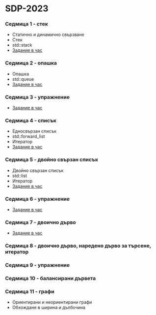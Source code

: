 # SDP-2023

### Седмица 1 - стек
- Статично и динамично свързване
- Стек
- std::stack
- [Задание в час](https://classroom.github.com/a/qr7ZkpKN)


### Седмица 2 - опашка
- Опашка
- std::queue
- [Задание в час](https://classroom.github.com/a/sm4nuwix)


### Седмица 3 - упражнение
- [Задание в час](https://classroom.github.com/a/P_EGfBLm)


### Седмица 4 - списък
- Едносвързан списък
- std::forward_list
- Итератор
- [Задание в час](https://classroom.github.com/a/umRGaHjv)


### Седмица 5 - двойно свързан списък
- Двойно свързан списък
- std::list
- Итератор
- [Задание в час](https://classroom.github.com/a/o4Lphjsq)


### Седмица 6 - упражнение
- [Задание в час](https://classroom.github.com/a/uBMOrx22)


### Седмица 7 - двоично дърво
- [Задание в час](https://classroom.github.com/a/RS_M-hyw)


### Седмица 8 - двоично дърво, наредено дърво за търсене, итератор


### Седмица 9 - упражнение


### Седмица 10 - балансирани дървета


### Седмица 11 - графи
- Ориентирани и неориентирани графи
- Обхождане в ширина и дълбочина
